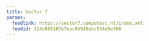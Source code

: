 ```yaml
---
title: Sector 7
params:
  feedlink: https://sector7.computest.nl/index.xml
  feedid: 314c688185b7eac94945ebc534e5e368
---
```

